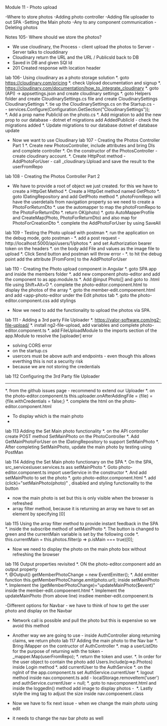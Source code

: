 Module 11 - Photo upload

-Where to store photos
-Adding photo controller
-Adding file uploader to out SPA
-Setting the Main photo
-Any to any component communication
-Deleting photos

Notes 105- Where should we store the photos?
- We use cloudinary, the Process - client upload the photos to Server - Server talks to clouddinary
- Cloudinary return the URL and the URL / PublicsId back to DB
- Saved in DB and given SQl Id
- 201 Created response with location header

lab 106- Using cloudinary as a photo storage solution
*. goto https://cloudinary.com/pricing
*. check Upload documentation and signup
*. https://cloudinary.com/documentation/how_to_integrate_cloudinary
*. goto (API) -> appsettings.json and create cloudinary settings
*. goto Helpers folder and create CloudinarySettings.cs file and create CloudinarySettings CloudinarySettings
*. tie up the CloudinarySettings.cs on the Startup.cs -  
      - services.Configure<CloudinarySettings>(Configuration.GetSection("CloudinarySettings"));  
*. Add a prop name PublicId on the photo.cs
*. Add migration to add the new prop to our database -  dotnet ef migrations add AddedPublicId - check the migrations added
*. Update migrations to our database dotnet ef database update

- Now we want to use Cloudinary
lab 107 - Creating the Photos Controller Part 1
*. Create new PhotosController, include attributes and bring DIs and complete controller
*. On the constructor of the PhotosController - create cloudinary account.
*. Create HttpPost method - AddPhotoForUser - call _cloudinary.Upload and save the result to the userFromRepo

lab 108 - Creating the Photos Controller Part 2
- We have to provide a root of object we just created. for this we have to create a HttpGet Method
*. Create a HttpGet method named GetPhoto
*. goto IDatingRepository and add GetPhoto method
*. photoFromRepo will have the userdetails from navigation property so we need to create a PhotoForReturnDto
*. use the automapper to map the photoFromRepo to the PhotoForReturnDto
*. return OK(photo)
*. goto AutoMapperProfile and CreateMap(Photo, PhotoForReturnDto) and also map for PhotoForCreationDto
*. complete the AddPhotoForUser by using SaveAll

lab 109 - Testing the Photo upload with postman
*. run the application on the debug mode, goto postman -
*. add a post request - http://localhost:5000/api/users/1/photos
*. and set Authorization bearer token on the headers
*. on the body add File and values as the image file to upload
*. Click Send button and postman will throw error -
*. to hit the debug point add the attribute [FromForm] to the AddPhotoForUser

lab 110 - Creating the Photo upload component in Angular
*. goto SPA app and inside the members folder
*. add new component photo-editor and add the component to as app.module.ts
*. Add @input Photo[] and goto to .html file using Shift+Alt+O
*. complete the photo-editor.component.html to display the photos of the array
*. goto the member-edit.compoenent.html and add  <app-photo-editor  under the Edit photos tab
*. goto the photo-editor.component.css add stylings

- Now we need to add the functionality to upload the photos via SPA.

lab 111 - Adding a 3rd party File Uploader
*. https://valor-software.com/ng2-file-upload/
*. install ng2-file-upload, add variables and complete photo-editor.component.ts
*. add FileUploadModule to the imports section of the app.Module to resolve the [uploader] error

- solving CORS error
- on the startup.cs
- usercors must be above auth and endpoints - even though this allows everthing this is not a security risk
- because we are not storing the credentials

lab 112 Configuring the 3rd Party file Uploader
***
*. from the github issues page - recommend to extend our Uploader
*. on the photo-editor.component.ts this.uploader.onAfterAddingFile = (file) = {file.withCredentials = false;}
*. complete the html on the photo-editor.component.html


- To display which is the main photo
-
lab 113 Adding the Set Main photo functionality
*. on the API controller create POST method SetMainPhoto on the PhotoController
*. Add GetMainPhotoForUser on the IDatingRepository to support SetMainPhoto
*. After completing SetMainPhoto, update the main photo by testing using PostMan

lab 114 Adding the Set Main photo functionary on the SPA
*. On the SPA, src\_services\user.services.ts ass setMainPhoto
*. Goto photo-editor.component.ts import userService in the constructor
*. And add setMainPhoto to set the photo
*. goto photo-editor.component.html
*. add (click)="setMainPhoto(photo)" , disabled and styling functionality to the button

- now the main photo is set but this is only visible when the browser is refreshed
- array filter method, because it is returning an array we have to set an element by specifying [0]

lab 115  Using the array filter method to provide instant feedback in the SPA
*. inside the subscribe method of setMainPhoto
*. The button is changed to green and the currentMain variable is set by the following code
*. this.currentMain = this.photos.filter(p => p.isMain === true)[0];

- Now we need to display the photo on the main photo box without refreshing the browser

lab 116 Output properties revisited
*. ON the photo-editor.component add an output property  
*. @Output() getMemberPhotoChange = new EventEmitter<string>();
*. Add emitter function this.getMemberPhotoChange.emit(photo.url); inside setMainPhoto
*. Implement the (getMemberPhotoChange)="updateMainPhoto($event)" inside the member-edit.compoenent.html
*. Implement the updateMainPhoto (from above line) insdiee member-edit.compoenent.ts

-Different options for Navbar - we have to think of how to get the user photo and display on the Navbar
- Network call is possible and pull the photo but this is expensive so we avoid this method
- Another way we are going to use - inside AuthController along returning  claims, we return photo
lab 117 Adding the main photo to the Nav bar
*. Bring IMapper on the contructor of AuthController
*. map a userListDto for the purpose of returning with the token -  _mapper.Map<UserForListDto>(userFromRepo);
*. return the token and user.
*. In order for the user object to contain the photo add Users.Include(p=>p.Photos) inside Login method
*. add currentUser to the AuthService
*. on the ngInit of the app.component.ts set AuthService.currentUser
*. logout method inside nav.component.ts add
        - localStorage.removeItem('user') and authService.currentUser = null;
*. goto to navcomponent.html and inside the loggedIn() method add  image to display photos
        - <img src="{{authService.currentUser.photoUrl}}" alt="">
*. Lastly style the img tag to adjust the size inside nav.compoenent.class

- Now we have to fix next issue - when we change the main photo using edit
- it needs to change the nav bar photo as well
